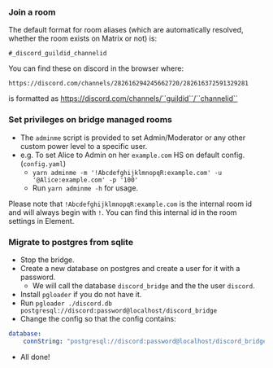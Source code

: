 
### Join a room

The default format for room aliases (which are automatically resolved, whether the room exists on Matrix or not) is:

``#_discord_guildid_channelid``

You can find these on discord in the browser where:

``https://discord.com/channels/282616294245662720/282616372591329281``

is formatted as https://discord.com/channels/``guildid``/``channelid``

### Set privileges on bridge managed rooms

* The ``adminme`` script is provided to set Admin/Moderator or any other custom power level to a specific user.
* e.g. To set Alice to Admin on her ``example.com`` HS on default config. (``config.yaml``)
  * ``yarn adminme -m '!AbcdefghijklmnopqR:example.com' -u '@Alice:example.com' -p '100'``
  * Run ``yarn adminme -h`` for usage.

Please note that `!AbcdefghijklmnopqR:example.com` is the internal room id and will always begin with `!`.
You can find this internal id in the room settings in Element.

### Migrate to postgres from sqlite
* Stop the bridge.
* Create a new database on postgres and create a user for it with a password.
    * We will call the database `discord_bridge` and the the user `discord`.
* Install `pgloader` if you do not have it.
* Run `pgloader ./discord.db postgresql://discord:password@localhost/discord_bridge`
* Change the config so that the config contains:

```yaml
database:
    connString: "postgresql://discord:password@localhost/discord_bridge"
```
* All done!
